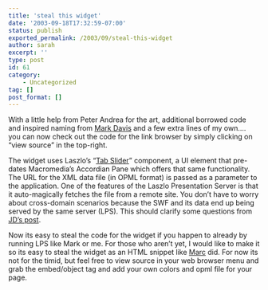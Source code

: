 ```yaml
---
title: 'steal this widget'
date: '2003-09-18T17:32:59-07:00'
status: publish
exported_permalink: /2003/09/steal-this-widget
author: sarah
excerpt: ''
type: post
id: 61
category:
    - Uncategorized
tag: []
post_format: []
---
```

With a little help from Peter Andrea for the art, additional borrowed code and inspired naming from [Mark Davis](http://drdreff.blogspot.com) and a few extra lines of my own…. you can now check out the code for the link browser by simply clicking on “view source” in the top-right.

The widget uses Laszlo’s “[Tab Slider](http://www.laszlosystems.com/developers/documentation/lzxref/tabslider.php)” component, a UI element that pre-dates Macromedia’s Accordian Pane which offers that same functionality. The URL for the XML data file (in OPML format) is passed as a parameter to the application. One of the features of the Laszlo Presentation Server is that it auto-magically fetches the file from a remote site. You don’t have to worry about cross-domain scenarios because the SWF and its data end up being served by the same server (LPS). This should clarify some questions from [JD’s post](http://www.markme.com/jd/archives/003298.cfm).

Now its easy to steal the code for the widget if you happen to already by running LPS like Mark or me. For those who aren’t yet, I would like to make it so its easy to steal the widget as an HTML snippet like [Marc](http://blogs.it/0100198/) did. For now its not for the timid, but feel free to view source in your web browser menu and grab the embed/object tag and add your own colors and opml file for your page.